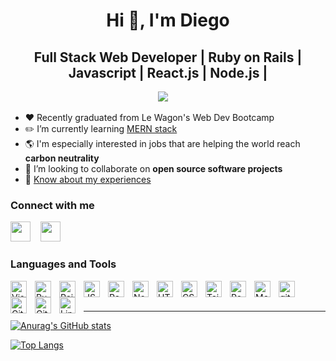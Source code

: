 <h1 align="center">Hi 👋, I'm Diego</h1>
<h2 align="center">Full Stack Web Developer | Ruby on Rails | Javascript | React.js | Node.js |</h2>
<p align="center">
<a target="_blank" href="https://www.diegorramos.com"><img src="https://img.shields.io/badge/Portfolio-%23000000.svg?style=for-the-badge&logoColor=#ff0066"/></a>&nbsp;&nbsp;&nbsp;&nbsp;
</p>


* :hearts: Recently graduated from Le Wagon's Web Dev Bootcamp
* :pencil2: I’m currently learning [MERN stack](https://fullstackopen.com/en/#course-contents)
* :earth_americas: I'm especially interested in jobs that are helping the world reach **carbon neutrality**
* 👯 I’m looking to collaborate on **open source software projects**
* 📄 [Know about my experiences](https://docs.google.com/document/d/13KKMcKuW1-EVkHwyF2LEzBWYcrLmJST0EUXrwjqdtQA/edit?usp=sharing)

### Connect with me
[<img height="32" width="32" src="https://cdn.simpleicons.org/LINKEDIN/#0A66C2"/>](https://linkedin.com/in/diegorramos84)
&nbsp;&nbsp;
[<img height="32" width="32" src="https://cdn.simpleicons.org/Gmail/#EA4335"/>](mailto:diegorramos84i@gmail.com?subject=Hello%20Diego,%20From%20Github)
&nbsp;&nbsp;


### Languages and Tools

<img align="left" alt="Visual Studio Code" width="26px" src="https://cdn.jsdelivr.net/gh/devicons/devicon/icons/vscode/vscode-original.svg" style="padding-right:10px;" />
<img align="left" alt="Ruby" width="26px" src="https://cdn.jsdelivr.net/gh/devicons/devicon/icons/ruby/ruby-original.svg" style="padding-right:10px;" />
<img align="left" alt="Rails" width="26px" src="https://cdn.jsdelivr.net/gh/devicons/devicon/icons/rails/rails-plain-wordmark.svg" style="padding-right:10px;" />
<img align="left" alt="JS" width="26px" src="https://cdn.jsdelivr.net/gh/devicons/devicon/icons/javascript/javascript-original.svg" style="padding-right:10px;" />
<img align="left" alt="React" width="26px" src="https://cdn.jsdelivr.net/gh/devicons/devicon/icons/react/react-original.svg" style="padding-right:10px;" />
<img align="left" alt="Node" width="26px" src="https://cdn.jsdelivr.net/gh/devicons/devicon/icons/nodejs/nodejs-original.svg" style="padding-right:10px;" />
<img align="left" alt="HTML" width="26px" src="https://cdn.jsdelivr.net/gh/devicons/devicon/icons/html5/html5-original.svg" style="padding-right:10px;" />
<img align="left" alt="CSS" width="26px" src="https://cdn.jsdelivr.net/gh/devicons/devicon/icons/css3/css3-original.svg" style="padding-right:10px;" />
<img align="left" alt="Tailwind" width="26px" src="https://cdn.jsdelivr.net/gh/devicons/devicon/icons/tailwindcss/tailwindcss-plain.svg" style="padding-right:10px;" />
<img align="left" alt="PostgreSQL" width="26px" src="https://cdn.jsdelivr.net/gh/devicons/devicon/icons/postgresql/postgresql-original.svg" style="padding-right:10px;" />
<img align="left" alt="MongoDB" width="26px" src="https://cdn.jsdelivr.net/gh/devicons/devicon/icons/mongodb/mongodb-original.svg" style="padding-right:10px;" />
<img align="left" alt="git" width="26px" src="https://cdn.jsdelivr.net/gh/devicons/devicon/icons/git/git-original.svg" style="padding-right:10px;" />
<img align="left" alt="Github" width="26px" src="https://user-images.githubusercontent.com/3369400/139447912-e0f43f33-6d9f-45f8-be46-2df5bbc91289.png#gh-dark-mode-only" style="padding-right:10px;" />
<img align="left" alt="Github" width="26px" src="https://user-images.githubusercontent.com/3369400/139448065-39a229ba-4b06-434b-bc67-616e2ed80c8f.png#gh-light-mode-only" style="padding-right:10px;" />
<img align="left" alt="Linux" width="26px" src="https://cdn.jsdelivr.net/gh/devicons/devicon/icons/linux/linux-original.svg" style="padding-right:10px;" />


<br />
<br />

---


[![Anurag's GitHub stats](https://github-readme-stats-git-master-diegorramos84.vercel.app/api?username=diegorramos84&show_icons=true&count_private=true&theme=vision-friendly-dark&hide_border=true)](https://github.com/anuraghazra/github-readme-stats)

[![Top Langs](https://github-readme-stats-git-master-diegorramos84.vercel.app/api/top-langs/?username=diegorramos84&layout=compact&theme=vision-friendly-dark&hide_border=true)](https://github.com/anuraghazra/github-readme-stats)
